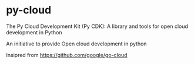 # py-cloud
The Py Cloud Development Kit (Py CDK): A library and tools for open cloud development in Python

An initiative to provide Open cloud development in python

Insipred from https://github.com/google/go-cloud
